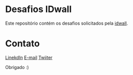 # Desafios IDwall

Este repositório contém os desafios solicitados pela [idwall](https://idwall.co/).

# Contato

[LinekdIn](https://www.linkedin.com/in/felipe-gomes-da-silva/)
[E-mail](felipgomesilva@gmail.com)
[Twiiter](https://twitter.com/aka_cafu)

Obrigado :)